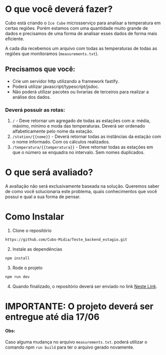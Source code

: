 # O que você deverá fazer?

Cubo está criando o `Ice Cube` microsserviço para analisar a temperatura em certas regiões. Porém estamos com uma quantidade muito grande de dados e precisamos de uma forma de analisar esses dados de forma mais eficiente.

A cada dia recebemos um arquivo com todas as temperaturas de todas as regiões que monitoramos (`measurements.txt`).

## Precisamos que você:

-    Crie um servidor http utilizando a framework fastify.
-    Poderá utilizar javascript/typescript/jsdoc.
-    Não poderá utilizar pacotes ou livrarias de terceiros para realizar a análise dos dados.

### Deverá possuir as rotas:

1. `/` - Deve retornar um agregado de todas as estações com a: média, máximo, mínimo e moda das temperaturas. Deverá ser ordenado alfabeticamente pelo nome da estação.
2. `/station/{{nome}}` - Deverá retornar todas as instâncias da estação com o nome informado. Com os cálculos realizados.
3. `/temperatura/{{temperatura}}` - Deve retornar todas as estações em que o número se enquadra no intervalo. Sem nomes duplicados.

# O que será avaliado?

A avaliação não será exclusivamente baseada na solução. Queremos saber de como você solucionaria este problema, quais conhecimentos que você possui e qual a sua forma de pensar.

# Como Instalar

1. Clone o repositório

```bash
https://github.com/Cubo-Midia/Teste_backend_estagio.git
```

2. Instale as dependências
```bash
npm install
```
3. Rode o projeto
```bash
npm run dev
```
4. Quando finalizado, o repositório deverá ser enviado no link [Neste Link](https://docs.google.com/forms/d/e/1FAIpQLSfCNCVBEOjP0fdpArcFgZt3eP2QYvB635jP2VcditZ9nRLOMA/viewform).

# **IMPORTANTE:** O projeto deverá ser entregue até dia 17/06

#### Obs:

Caso alguma mudança no arquivo `measurements.txt`. poderá utilizar o comando npm `run build` para ter o arquivo gerado novamente.

